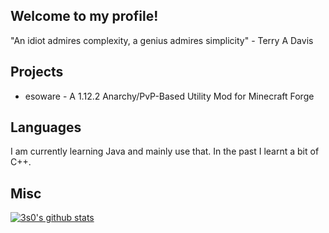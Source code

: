 ## Welcome to my profile!
<!--##### Feel free to make pull requests on any of my repos - I am always open to improvements and feedback!-->
"An idiot admires complexity, a genius admires simplicity" - Terry A Davis

## Projects
* esoware - A 1.12.2 Anarchy/PvP-Based Utility Mod for Minecraft Forge

## Languages
I am currently learning Java and mainly use that. In the past I learnt a bit of C++.


## Misc
[![3s0's github stats](https://github-readme-stats.vercel.app/api?username=3s0&count_private=true&theme=dracula)](https://github.com/anuraghazra/github-readme-stats)
